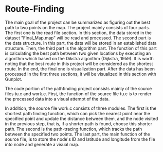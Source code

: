 # Route-Finding
The main goal of the project can be summarized as figuring out the best path
to two points on the map. The project mainly consists of four parts. The first one
is the read file section. In this section, the data stored in the dataset
"Final_Map.map" will be read and processed. The second part is the data
structure. In this part, the data will be stored in an established data structure.
Then, the third part is the algorithm part. The function of this part is calculating
the best path between two given locations by executing an algorithm which
based on the Dikstra algorithm (Dijkstra, 1959). It is worth noting that the best
route in this project will be considered as the shortest route.
In the end, the final one is visualization part. After the data has been processed
in the first three sections, it will be visualized in this section with Gunplot.

The code portion of the pathfinding project consists mainly of the source files
tu.c and work.c. First, the function of the source file tu.c is to render the
processed data into a visual attempt of the data.

In addition, the source file work.c consists of three modules. The first is the
shortest path finding function, which can pick the nearest point near the
specified point and update the distance between them, and the node visited in
the previous step, that is, if a shorter path is found, choose this shorter path.
The second is the path-tracing function, which tracks the path between the
specified two points. The last part, the main function of the source file, is to
store the node's ID and latitude and longitude from the file into node and
generate a visual map.

